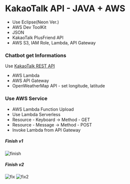 # KakaoTalk API - JAVA + AWS

 * Use Eclipse(Neon Ver.)
 * AWS Dev ToolKit
 * JSON
 * KakaoTalk PlusFriend API
 * AWS S3, IAM Role, Lambda, API Gateway

### Chatbot get Informations

Use [KakaoTalk REST API](https://github.com/plusfriend/auto_reply)

 * AWS Lambda
 * AWS API Gateway
 * OpenWeatherMap API - set longitude, latitude

### Use AWS Service

 * AWS Lambda Function Upload
 * Use Lambda Serverless
 * Resource - Keyboard -> Method - GET
 * Resource - Message -> Method - POST
 * Invoke Lambda from API Gateway
 
 ##### *Finish v1*
 
 ![finish](http://img1.daumcdn.net/thumb/R1920x0/?fname=http%3A%2F%2Fcfile28.uf.tistory.com%2Fimage%2F9955083359FB3F822F0054)
 
 
 ##### *Finish v2*
 
 ![fix](https://i.imgur.com/MnH0L85.jpg)
 ![fix2](https://i.imgur.com/ib2ihia.jpg)
